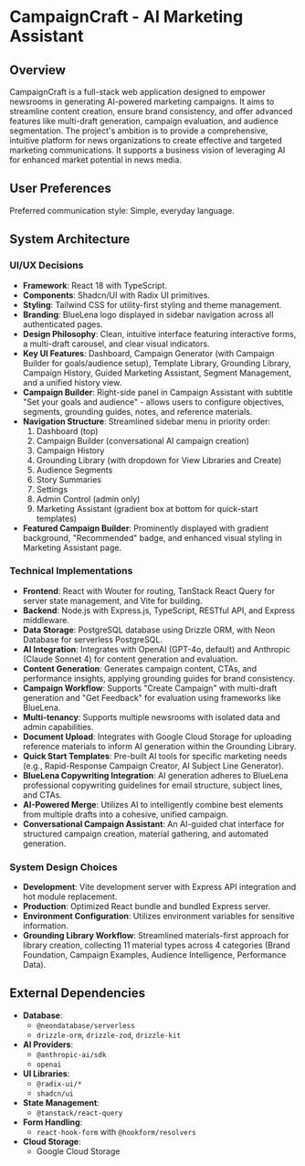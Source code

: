 # CampaignCraft - AI Marketing Assistant

## Overview
CampaignCraft is a full-stack web application designed to empower newsrooms in generating AI-powered marketing campaigns. It aims to streamline content creation, ensure brand consistency, and offer advanced features like multi-draft generation, campaign evaluation, and audience segmentation. The project's ambition is to provide a comprehensive, intuitive platform for news organizations to create effective and targeted marketing communications. It supports a business vision of leveraging AI for enhanced market potential in news media.

## User Preferences
Preferred communication style: Simple, everyday language.

## System Architecture

### UI/UX Decisions
- **Framework**: React 18 with TypeScript.
- **Components**: Shadcn/UI with Radix UI primitives.
- **Styling**: Tailwind CSS for utility-first styling and theme management.
- **Branding**: BlueLena logo displayed in sidebar navigation across all authenticated pages.
- **Design Philosophy**: Clean, intuitive interface featuring interactive forms, a multi-draft carousel, and clear visual indicators.
- **Key UI Features**: Dashboard, Campaign Generator (with Campaign Builder for goals/audience setup), Template Library, Grounding Library, Campaign History, Guided Marketing Assistant, Segment Management, and a unified history view.
- **Campaign Builder**: Right-side panel in Campaign Assistant with subtitle "Set your goals and audience" - allows users to configure objectives, segments, grounding guides, notes, and reference materials.
- **Navigation Structure**: Streamlined sidebar menu in priority order:
  1. Dashboard (top)
  2. Campaign Builder (conversational AI campaign creation)
  3. Campaign History
  4. Grounding Library (with dropdown for View Libraries and Create)
  5. Audience Segments
  6. Story Summaries
  7. Settings
  8. Admin Control (admin only)
  9. Marketing Assistant (gradient box at bottom for quick-start templates)
- **Featured Campaign Builder**: Prominently displayed with gradient background, "Recommended" badge, and enhanced visual styling in Marketing Assistant page.

### Technical Implementations
- **Frontend**: React with Wouter for routing, TanStack React Query for server state management, and Vite for building.
- **Backend**: Node.js with Express.js, TypeScript, RESTful API, and Express middleware.
- **Data Storage**: PostgreSQL database using Drizzle ORM, with Neon Database for serverless PostgreSQL.
- **AI Integration**: Integrates with OpenAI (GPT-4o, default) and Anthropic (Claude Sonnet 4) for content generation and evaluation.
- **Content Generation**: Generates campaign content, CTAs, and performance insights, applying grounding guides for brand consistency.
- **Campaign Workflow**: Supports "Create Campaign" with multi-draft generation and "Get Feedback" for evaluation using frameworks like BlueLena.
- **Multi-tenancy**: Supports multiple newsrooms with isolated data and admin capabilities.
- **Document Upload**: Integrates with Google Cloud Storage for uploading reference materials to inform AI generation within the Grounding Library.
- **Quick Start Templates**: Pre-built AI tools for specific marketing needs (e.g., Rapid-Response Campaign Creator, AI Subject Line Generator).
- **BlueLena Copywriting Integration**: AI generation adheres to BlueLena professional copywriting guidelines for email structure, subject lines, and CTAs.
- **AI-Powered Merge**: Utilizes AI to intelligently combine best elements from multiple drafts into a cohesive, unified campaign.
- **Conversational Campaign Assistant**: An AI-guided chat interface for structured campaign creation, material gathering, and automated generation.

### System Design Choices
- **Development**: Vite development server with Express API integration and hot module replacement.
- **Production**: Optimized React bundle and bundled Express server.
- **Environment Configuration**: Utilizes environment variables for sensitive information.
- **Grounding Library Workflow**: Streamlined materials-first approach for library creation, collecting 11 material types across 4 categories (Brand Foundation, Campaign Examples, Audience Intelligence, Performance Data).

## External Dependencies

- **Database**:
    - `@neondatabase/serverless`
    - `drizzle-orm`, `drizzle-zod`, `drizzle-kit`
- **AI Providers**:
    - `@anthropic-ai/sdk`
    - `openai`
- **UI Libraries**:
    - `@radix-ui/*`
    - `shadcn/ui`
- **State Management**:
    - `@tanstack/react-query`
- **Form Handling**:
    - `react-hook-form` with `@hookform/resolvers`
- **Cloud Storage**:
    - Google Cloud Storage